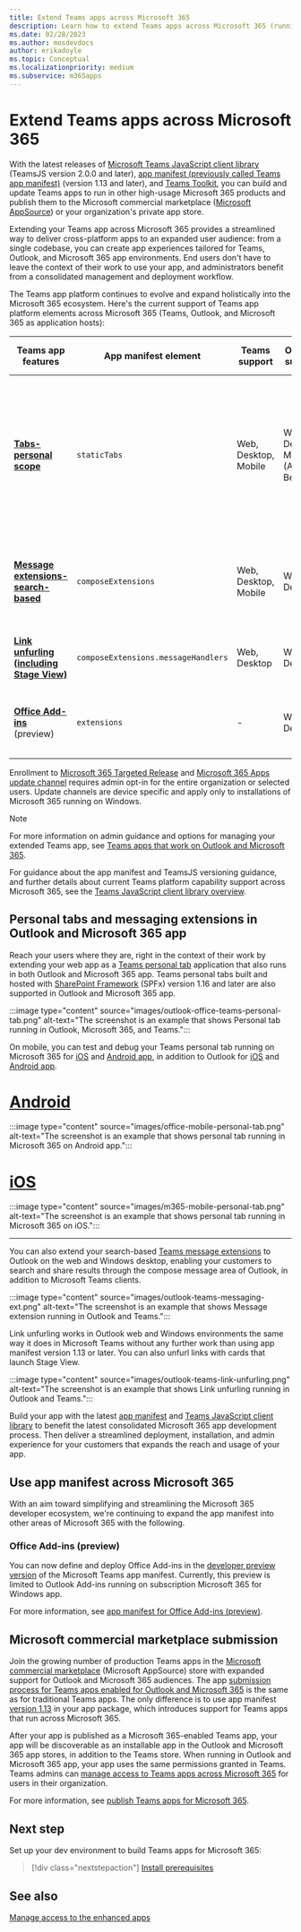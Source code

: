 ```yaml
---
title: Extend Teams apps across Microsoft 365
description: Learn how to extend Teams apps across Microsoft 365 (running in Teams, Outlook, and Microsoft 365 as application hosts).
ms.date: 02/28/2023
ms.author: mosdevdocs
author: erikadoyle
ms.topic: Conceptual
ms.localizationpriority: medium
ms.subservice: m365apps
---
```

# Extend Teams apps across Microsoft 365

With the latest releases of [Microsoft Teams JavaScript client library](../tabs/how-to/using-teams-client-library.md) (TeamsJS version 2.0.0 and later), [app manifest (previously called Teams app manifest)](../resources/schema/manifest-schema.md) (version 1.13 and later), and [Teams Toolkit](../toolkit/visual-studio-code-overview.md), you can build and update Teams apps to run in other high-usage Microsoft 365 products and publish them to the Microsoft commercial marketplace ([Microsoft AppSource](https://appsource.microsoft.com/)) or your organization's private app store.

Extending your Teams app across Microsoft 365 provides a streamlined way to deliver cross-platform apps to an expanded user audience: from a single codebase, you can create app experiences tailored for Teams, Outlook, and Microsoft 365 app environments. End users don't have to leave the context of their work to use your app, and administrators benefit from a consolidated management and deployment workflow.

The Teams app platform continues to evolve and expand holistically into the Microsoft 365 ecosystem. Here's the current support of Teams app platform elements across Microsoft 365 (Teams, Outlook, and Microsoft 365 as application hosts):

| Teams app features| App manifest element | Teams support |Outlook support | Microsoft 365 app support | Notes |
|--|--|--|--|--|--|
| [**Tabs-personal scope**](../tabs/how-to/create-personal-tab.md)     |`staticTabs`  | Web, Desktop, Mobile | Web, Desktop, Mobile (Android Beta*) | Web, Desktop, Mobile (Android)| *Rollout to Android current release in progress. Channel and group scope not yet supported for Microsoft 365. See [notes](../tabs/how-to/using-teams-client-sdk.md#microsoft-365-support-running-teams-apps-in-office-and-outlook).
| [**Message extensions-search-based**](../messaging-extensions/how-to/search-commands/define-search-command.md)| `composeExtensions` | Web, Desktop, Mobile| Web, Desktop | - |Action-based not yet supported for Microsoft 365. See [notes](extend-m365-teams-message-extension.md#troubleshooting). |
| [**Link unfurling (including Stage View)**](../tabs/tabs-link-unfurling.md) | `composeExtensions.messageHandlers` | Web, Desktop | Web, Desktop | - | See notes on [link unfurling](extend-m365-teams-message-extension.md#link-unfurling) and [Stage View](extend-m365-teams-message-extension.md#stage-view)|
| [**Office Add-ins**](/office/dev/add-ins/develop/json-manifest-overview) (preview) | `extensions` | - | Web, Desktop | - | Only available in [devPreview](../resources/schema/manifest-schema-dev-preview.md) manifest version. See [notes](#office-add-ins-preview).|

Enrollment to [Microsoft 365 Targeted Release](/microsoft-365/admin/manage/release-options-in-office-365) and [Microsoft 365 Apps update channel](/deployoffice/change-update-channels) requires admin opt-in for the entire organization or selected users. Update channels are device specific and apply only to installations of Microsoft 365 running on Windows.

> [!NOTE]
> For more information on admin guidance and options for managing your extended Teams app, see [Teams apps that work on Outlook and Microsoft 365](/microsoft-365/admin/manage/teams-apps-work-on-outlook-and-m365).

For guidance about the app manifest and TeamsJS versioning guidance, and further details about current Teams platform capability support across Microsoft 365, see the [Teams JavaScript client library overview](../tabs/how-to/using-teams-client-library.md).

## Personal tabs and messaging extensions in Outlook and Microsoft 365 app

Reach your users where they are, right in the context of their work by extending your web app as a [Teams personal tab](extend-m365-teams-personal-tab.md) application that also runs in both Outlook and Microsoft 365 app. Teams personal tabs built and hosted with [SharePoint Framework](extend-m365-teams-personal-tab.md#sharepoint-framework-spfx-apps) (SPFx) version 1.16 and later are also supported in Outlook and Microsoft 365 app.

:::image type="content" source="images/outlook-office-teams-personal-tab.png" alt-text="The screenshot is an example that shows Personal tab running in Outlook, Microsoft 365, and Teams.":::

On mobile, you can test and debug your Teams personal tab running on Microsoft 365 for [iOS](extend-m365-teams-personal-tab.md#microsoft-365-for-ios) and [Android app](extend-m365-teams-personal-tab.md#microsoft-365-for-android-app), in addition to Outlook for [iOS](extend-m365-teams-personal-tab.md#outlook-app-for-ios) and [Android app](extend-m365-teams-personal-tab.md#outlook-for-android-app).

# [Android](#tab/Android)

:::image type="content" source="images/office-mobile-personal-tab.png" alt-text="The screenshot is an example that shows personal tab running in Microsoft 365 on Android app.":::

# [iOS](#tab/iOS)

:::image type="content" source="images/m365-mobile-personal-tab.png" alt-text="The screenshot is an example that shows personal tab running in Microsoft 365 on iOS.":::

---

You can also extend your search-based [Teams message extensions](extend-m365-teams-message-extension.md) to Outlook on the web and Windows desktop, enabling your customers to search and share results through the compose message area of Outlook, in addition to Microsoft Teams clients.

:::image type="content" source="images/outlook-teams-messaging-ext.png" alt-text="The screenshot is an example that shows Message extension running in Outlook and Teams.":::

Link unfurling works in Outlook web and Windows environments the same way it does in Microsoft Teams without any further work than using app manifest version 1.13 or later. You can also unfurl links with cards that launch Stage View.

:::image type="content" source="images/outlook-teams-link-unfurling.png" alt-text="The screenshot is an example that shows Link unfurling running in Outlook and Teams.":::

Build your app with the latest [app manifest](../resources/schema/manifest-schema.md) and [Teams JavaScript client library](../tabs/how-to/using-teams-client-library.md) to benefit the latest consolidated Microsoft 365 app development process. Then deliver a streamlined deployment, installation, and admin experience for your customers that expands the reach and usage of your app.

## Use app manifest across Microsoft 365

With an aim toward simplifying and streamlining the Microsoft 365 developer ecosystem, we're continuing to expand the app manifest into other areas of Microsoft 365 with the following.

### Office Add-ins (preview)

You can now define and deploy Office Add-ins in the [developer preview version](../resources/schema/manifest-schema-dev-preview.md) of the Microsoft Teams app manifest. Currently, this preview is limited to Outlook Add-ins running on subscription Microsoft 365 for Windows app.

For more information, see [app manifest for Office Add-ins (preview)](/office/dev/add-ins/develop/json-manifest-overview).

## Microsoft commercial marketplace submission

Join the growing number of production Teams apps in the [Microsoft commercial marketplace](https://appsource.microsoft.com/) (Microsoft AppSource) store with expanded support for Outlook and Microsoft 365 audiences. The app [submission process for Teams apps enabled for Outlook and Microsoft 365](../concepts/deploy-and-publish/appsource/publish.md) is the same as for traditional Teams apps. The only difference is to use app manifest [version 1.13](../tabs/how-to/using-teams-client-sdk.md) in your app package, which introduces support for Teams apps that run across Microsoft 365.

After your app is published as a Microsoft 365-enabled Teams app, your app will be discoverable as an installable app in the Outlook and Microsoft 365 app stores, in addition to the Teams store. When running in Outlook and Microsoft 365 app, your app uses the same permissions granted in Teams. Teams admins can [manage access to Teams apps across Microsoft 365](/microsoftteams/manage-third-party-teams-apps) for users in their organization.

For more information, see [publish Teams apps for Microsoft 365](publish.md).

## Next step

Set up your dev environment to build Teams apps for Microsoft 365:

> [!div class="nextstepaction"]
> [Install prerequisites](prerequisites.md)

## See also

[Manage access to the enhanced apps](/microsoftteams/manage-third-party-teams-apps#manage-users-access-to-the-enhanced-apps)
